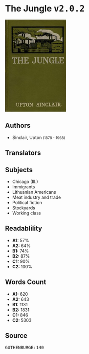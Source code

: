 # The Jungle <kbd>v2.0.2</kbd>

![](./cover.medium.jpg "")

## Authors


 - Sinclair, Upton <small>(1878 - 1968)</small>

## Translators



## Subjects


 - Chicago (Ill.)
 - Immigrants
 - Lithuanian Americans
 - Meat industry and trade
 - Political fiction
 - Stockyards
 - Working class

## Readablility


 - **A1:** 57%
 - **A2:** 64%
 - **B1:** 74%
 - **B2:** 87%
 - **C1:** 90%
 - **C2:** 100%

## Words Count


 - **A1:** 620
 - **A2:** 643
 - **B1:** 1131
 - **B2:** 1831
 - **C1:** 846
 - **C2:** 5303

## Source


<kbd>GUTHENBURGE:140</kbd>
